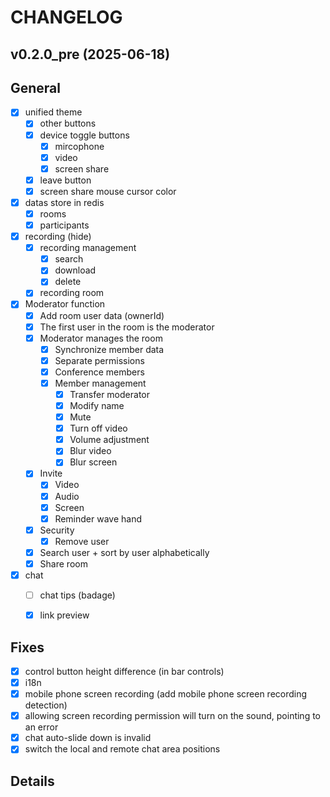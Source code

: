 # CHANGELOG

## v0.2.0_pre (2025-06-18)

## General

- [x] unified theme
  - [x] other buttons
  - [x] device toggle buttons
    - [x] mircophone
    - [x] video
    - [x] screen share
  - [x] leave button
  - [x] screen share mouse cursor color
- [x] datas store in redis
  - [x] rooms
  - [x] participants
- [x] recording (hide)
  - [x] recording management
    - [x] search
    - [x] download
    - [x] delete
  - [x] recording room
- [x] Moderator function
  - [x] Add room user data (ownerId)
  - [x] The first user in the room is the moderator
  - [x] Moderator manages the room
    - [x] Synchronize member data
    - [x] Separate permissions
    - [x] Conference members
    - [x] Member management
      - [x] Transfer moderator
      - [x] Modify name
      - [x] Mute
      - [x] Turn off video
      - [x] Volume adjustment
      - [x] Blur video
      - [x] Blur screen
  - [x] Invite
    - [x] Video
    - [x] Audio
    - [x] Screen
    - [x] Reminder wave hand
  - [x] Security
    - [x] Remove user
  - [x] Search user + sort by user alphabetically
  - [x] Share room
- [x] chat
  - [ ] chat tips (badage)
  - [x] link preview


## Fixes

- [x] control button height difference (in bar controls)
- [x] i18n
- [x] mobile phone screen recording (add mobile phone screen recording detection)
- [x] allowing screen recording permission will turn on the sound, pointing to an error
- [x] chat auto-slide down is invalid
- [x] switch the local and remote chat area positions

## Details